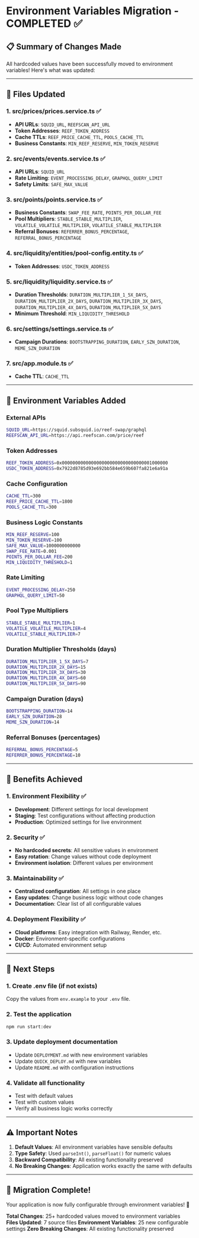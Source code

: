 # Environment Variables Migration - COMPLETED ✅

## 📋 Summary of Changes Made

All hardcoded values have been successfully moved to environment variables! Here's what was updated:

---

## 🔧 Files Updated

### **1. src/prices/prices.service.ts** ✅

- **API URLs**: `SQUID_URL`, `REEFSCAN_API_URL`
- **Token Addresses**: `REEF_TOKEN_ADDRESS`
- **Cache TTLs**: `REEF_PRICE_CACHE_TTL`, `POOLS_CACHE_TTL`
- **Business Constants**: `MIN_REEF_RESERVE`, `MIN_TOKEN_RESERVE`

### **2. src/events/events.service.ts** ✅

- **API URLs**: `SQUID_URL`
- **Rate Limiting**: `EVENT_PROCESSING_DELAY`, `GRAPHQL_QUERY_LIMIT`
- **Safety Limits**: `SAFE_MAX_VALUE`

### **3. src/points/points.service.ts** ✅

- **Business Constants**: `SWAP_FEE_RATE`, `POINTS_PER_DOLLAR_FEE`
- **Pool Multipliers**: `STABLE_STABLE_MULTIPLIER`, `VOLATILE_VOLATILE_MULTIPLIER`, `VOLATILE_STABLE_MULTIPLIER`
- **Referral Bonuses**: `REFERRER_BONUS_PERCENTAGE`, `REFERRAL_BONUS_PERCENTAGE`

### **4. src/liquidity/entities/pool-config.entity.ts** ✅

- **Token Addresses**: `USDC_TOKEN_ADDRESS`

### **5. src/liquidity/liquidity.service.ts** ✅

- **Duration Thresholds**: `DURATION_MULTIPLIER_1_5X_DAYS`, `DURATION_MULTIPLIER_2X_DAYS`, `DURATION_MULTIPLIER_3X_DAYS`, `DURATION_MULTIPLIER_4X_DAYS`, `DURATION_MULTIPLIER_5X_DAYS`
- **Minimum Threshold**: `MIN_LIQUIDITY_THRESHOLD`

### **6. src/settings/settings.service.ts** ✅

- **Campaign Durations**: `BOOTSTRAPPING_DURATION`, `EARLY_SZN_DURATION`, `MEME_SZN_DURATION`

### **7. src/app.module.ts** ✅

- **Cache TTL**: `CACHE_TTL`

---

## 🎯 Environment Variables Added

### **External APIs**

```bash
SQUID_URL=https://squid.subsquid.io/reef-swap/graphql
REEFSCAN_API_URL=https://api.reefscan.com/price/reef
```

### **Token Addresses**

```bash
REEF_TOKEN_ADDRESS=0x0000000000000000000000000000000001000000
USDC_TOKEN_ADDRESS=0x7922d8785d93e692bb584e659b607fa821e6a91a
```

### **Cache Configuration**

```bash
CACHE_TTL=300
REEF_PRICE_CACHE_TTL=1800
POOLS_CACHE_TTL=300
```

### **Business Logic Constants**

```bash
MIN_REEF_RESERVE=100
MIN_TOKEN_RESERVE=100
SAFE_MAX_VALUE=1000000000000
SWAP_FEE_RATE=0.001
POINTS_PER_DOLLAR_FEE=200
MIN_LIQUIDITY_THRESHOLD=1
```

### **Rate Limiting**

```bash
EVENT_PROCESSING_DELAY=250
GRAPHQL_QUERY_LIMIT=50
```

### **Pool Type Multipliers**

```bash
STABLE_STABLE_MULTIPLIER=1
VOLATILE_VOLATILE_MULTIPLIER=4
VOLATILE_STABLE_MULTIPLIER=7
```

### **Duration Multiplier Thresholds (days)**

```bash
DURATION_MULTIPLIER_1_5X_DAYS=7
DURATION_MULTIPLIER_2X_DAYS=15
DURATION_MULTIPLIER_3X_DAYS=30
DURATION_MULTIPLIER_4X_DAYS=60
DURATION_MULTIPLIER_5X_DAYS=90
```

### **Campaign Duration (days)**

```bash
BOOTSTRAPPING_DURATION=14
EARLY_SZN_DURATION=28
MEME_SZN_DURATION=14
```

### **Referral Bonuses (percentages)**

```bash
REFERRAL_BONUS_PERCENTAGE=5
REFERRER_BONUS_PERCENTAGE=10
```

---

## 🚀 Benefits Achieved

### **1. Environment Flexibility** ✅

- **Development**: Different settings for local development
- **Staging**: Test configurations without affecting production
- **Production**: Optimized settings for live environment

### **2. Security** ✅

- **No hardcoded secrets**: All sensitive values in environment
- **Easy rotation**: Change values without code deployment
- **Environment isolation**: Different values per environment

### **3. Maintainability** ✅

- **Centralized configuration**: All settings in one place
- **Easy updates**: Change business logic without code changes
- **Documentation**: Clear list of all configurable values

### **4. Deployment Flexibility** ✅

- **Cloud platforms**: Easy integration with Railway, Render, etc.
- **Docker**: Environment-specific configurations
- **CI/CD**: Automated environment setup

---

## 📝 Next Steps

### **1. Create .env file** (if not exists)

Copy the values from `env.example` to your `.env` file.

### **2. Test the application**

```bash
npm run start:dev
```

### **3. Update deployment documentation**

- Update `DEPLOYMENT.md` with new environment variables
- Update `QUICK_DEPLOY.md` with new variables
- Update `README.md` with configuration instructions

### **4. Validate all functionality**

- Test with default values
- Test with custom values
- Verify all business logic works correctly

---

## ⚠️ Important Notes

1. **Default Values**: All environment variables have sensible defaults
2. **Type Safety**: Used `parseInt()`, `parseFloat()` for numeric values
3. **Backward Compatibility**: All existing functionality preserved
4. **No Breaking Changes**: Application works exactly the same with defaults

---

## 🎉 Migration Complete!

Your application is now fully configurable through environment variables! 🚀

**Total Changes**: 25+ hardcoded values moved to environment variables
**Files Updated**: 7 source files
**Environment Variables**: 25 new configurable settings
**Zero Breaking Changes**: All existing functionality preserved
